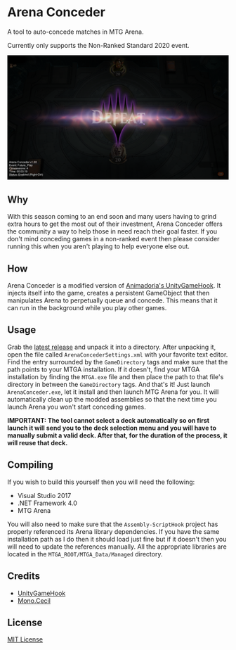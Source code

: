 # Arena Conceder

A tool to auto-concede matches in MTG Arena.

Currently only supports the Non-Ranked Standard 2020 event.

![](demo.png)

## Why

With this season coming to an end soon and many users having to grind extra hours to get the most out of their investment, Arena Conceder offers the community a way to help those in need reach their goal faster. If you don't mind conceding games in a non-ranked event then please consider running this when you aren't playing to help everyone else out.

## How

Arena Conceder is a modified version of [Animadoria's UnityGameHook](https://github.com/Animadoria/UnityGameHook). It injects itself into the game, creates a persistent GameObject that then manipulates Arena to perpetually queue and concede. This means that it can run in the background while you play other games.

## Usage

Grab the [latest release](https://github.com/Dnawrkshp/arena-conceder/releases) and unpack it into a directory. After unpacking it, open the file called `ArenaConcederSettings.xml` with your favorite text editor. Find the entry surrounded by the `GameDirectory` tags and make sure that the path points to your MTGA installation. If it doesn't, find your MTGA installation by finding the `MTGA.exe` file and then place the path to that file's directory in between the `GameDirectory` tags. And that's it! Just launch `ArenaConceder.exe`, let it install and then launch MTG Arena for you. It will automatically clean up the modded assemblies so that the next time you launch Arena you won't start conceding games.

 **IMPORTANT: The tool cannot select a deck automatically so on first launch it will send you to the deck selection menu and you will have to manually submit a valid deck. After that, for the duration of the process, it will reuse that deck.**

## Compiling

If you wish to build this yourself then you will need the following:

* Visual Studio 2017
* .NET Framework 4.0
* MTG Arena

You will also need to make sure that the `Assembly-ScriptHook` project has properly referenced its Arena library dependencies. If you have the same installation path as I do then it should load just fine but if it doesn't then you will need to update the references manually. All the appropriate libraries are located in the `MTGA_ROOT/MTGA_Data/Managed` directory.

## Credits

* [UnityGameHook](https://github.com/Animadoria/UnityGameHook)
* [Mono.Cecil](https://github.com/jbevain/cecil)

## License

[MIT License](LICENSE)
